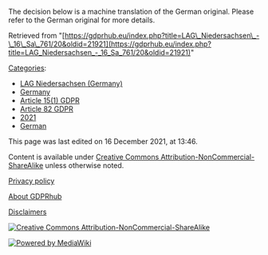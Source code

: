 The decision below is a machine translation of the German original. Please refer to the German original for more details.

Retrieved from "[https://gdprhub.eu/index.php?title=LAG\_Niedersachsen\_-\_16\_Sa\_761/20&oldid=21921](https://gdprhub.eu/index.php?title=LAG_Niedersachsen_-_16_Sa_761/20&oldid=21921)"

[Categories](/index.php?title=Special:Categories "Special:Categories"):

*   [LAG Niedersachsen (Germany)](/index.php?title=Category:LAG_Niedersachsen_\(Germany\) "Category:LAG Niedersachsen (Germany)")
*   [Germany](/index.php?title=Category:Germany "Category:Germany")
*   [Article 15(1) GDPR](/index.php?title=Category:Article_15\(1\)_GDPR "Category:Article 15(1) GDPR")
*   [Article 82 GDPR](/index.php?title=Category:Article_82_GDPR "Category:Article 82 GDPR")
*   [2021](/index.php?title=Category:2021 "Category:2021")
*   [German](/index.php?title=Category:German "Category:German")

This page was last edited on 16 December 2021, at 13:46.

Content is available under [Creative Commons Attribution-NonCommercial-ShareAlike](https://creativecommons.org/licenses/by-nc-sa/4.0/) unless otherwise noted.

[Privacy policy](/index.php?title=GDPRhub:Privacy_policy)

[About GDPRhub](/index.php?title=GDPRhub:About)

[Disclaimers](/index.php?title=GDPRhub:General_disclaimer)

[![Creative Commons Attribution-NonCommercial-ShareAlike](/resources/assets/licenses/cc-by-nc-sa.png)](https://creativecommons.org/licenses/by-nc-sa/4.0/)

[![Powered by MediaWiki](/resources/assets/poweredby_mediawiki_88x31.png)](https://www.mediawiki.org/)
